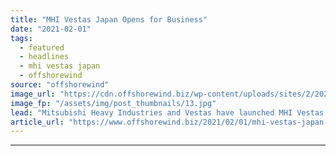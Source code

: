 ```yaml
---
title: "MHI Vestas Japan Opens for Business"
date: "2021-02-01"
tags: 
  - featured
  - headlines
  - mhi vestas japan
  - offshorewind
source: "offshorewind"
image_url: "https://cdn.offshorewind.biz/wp-content/uploads/sites/2/2021/02/01095009/MHI-Vestas-Japan-Opens-for-Business.jpg"
image_fp: "/assets/img/post_thumbnails/13.jpg"
lead: "Mitsubishi Heavy Industries and Vestas have launched MHI Vestas Japan, a joint venture targeting"
article_url: "https://www.offshorewind.biz/2021/02/01/mhi-vestas-japan-opens-for-business/"
---
```


---
